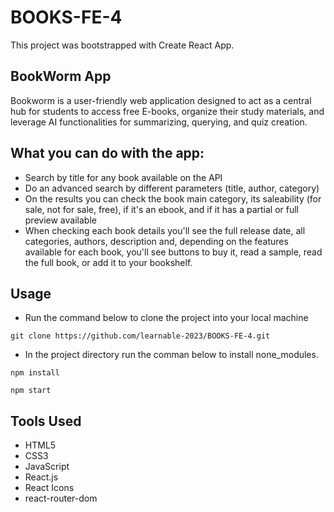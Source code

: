 # BOOKS-FE-4

This project was bootstrapped with Create React App.

## BookWorm App
Bookworm is a user-friendly web application designed to act as a central hub for students to access free E-books, organize their study materials, and leverage AI functionalities for summarizing, querying, and quiz creation. 

## What you can do with the app:
- Search by title for any book available on the API
- Do an advanced search by different parameters (title, author, category)
- On the results you can check the book  main category, its saleability (for sale,  not for sale, free), if it's an ebook, and if it has a partial or full preview available
- When checking each book details you'll see the full release date, all categories, authors, description and, depending on the features available for each book, you'll see buttons to buy it, read a sample, read the full book, or add it to your bookshelf.

## Usage
- Run the command below to clone the project into your local machine
``` 
git clone https://github.com/learnable-2023/BOOKS-FE-4.git 

```

- In the project directory run the comman below to install none_modules.
``` 
npm install

```
``` 
npm start

```

## Tools Used 
- HTML5
- CSS3
- JavaScript
- React.js
- React Icons
- react-router-dom